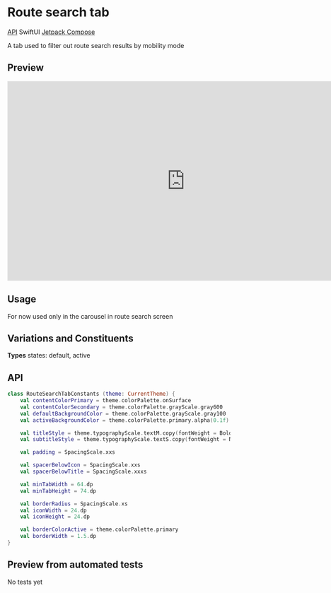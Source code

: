 # Route search tab

[API](#api) SwiftUI [Jetpack Compose][rstab-compose]

A tab used to filter out route search results by mobility mode


## Preview

<iframe
    style="border: 1px solid rgba(0, 0, 0, 0.1);"
    width="800"
    height="450"
    src="https://www.figma.com/embed?embed_host=share&url=https%3A%2F%2Fwww.figma.com%2Ffile%2F1P6PQxKaqIaLjxxfy1cFtH%2FMaaS-Design-System%3Fnode-id%3D735%253A16160"
    allowfullscreen
/></iframe>


## Usage

For now used only in the carousel in route search screen


## Variations and Constituents

**Types**
states: default, active


## API

[embedmd]:# (../../common/core/src/commonMain/kotlin/com/trafi/ui/component/internal/RouteSearchTabConstants.kt kotlin /class / $)
```kotlin
class RouteSearchTabConstants (theme: CurrentTheme) {
    val contentColorPrimary = theme.colorPalette.onSurface
    val contentColorSecondary = theme.colorPalette.grayScale.gray600
    val defaultBackgroundColor = theme.colorPalette.grayScale.gray100
    val activeBackgroundColor = theme.colorPalette.primary.alpha(0.1f)

    val titleStyle = theme.typographyScale.textM.copy(fontWeight = Bold)
    val subtitleStyle = theme.typographyScale.textS.copy(fontWeight = Normal)

    val padding = SpacingScale.xxs

    val spacerBelowIcon = SpacingScale.xxs
    val spacerBelowTitle = SpacingScale.xxxs

    val minTabWidth = 64.dp
    val minTabHeight = 74.dp

    val borderRadius = SpacingScale.xs
    val iconWidth = 24.dp
    val iconHeight = 24.dp

    val borderColorActive = theme.colorPalette.primary
    val borderWidth = 1.5.dp
}
```


## Preview from automated tests

No tests yet


[rstab-compose]: https://github.com/trafi/maas-components/blob/main/android/routes/ui/src/main/java/com/trafi/routes/ui/RouteSearchTab.kt
